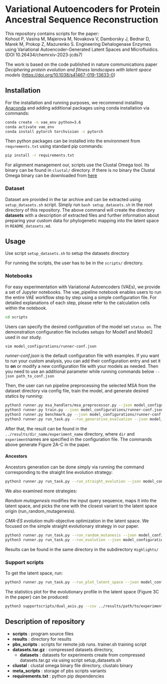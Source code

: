 # Variational Autoencoders for Protein Ancestral Sequence Reconstruction

This repository contains scripts for the paper:<br>
Kohout P, Vasina M, Majerova M, Novakova V, Damborsky J, Bednar D, Marek M, Prokop Z, Mazurenko S. Engineering Dehalogenase Enzymes using Variational Autoencoder-Generated Latent Spaces and Microfluidics. (DOI 10.26434/chemrxiv-2023-jcds7)

The work is based on the code published in nature communications paper <em>Deciphering protein evolution and fitness
landscapes with latent space models</em> (https://doi.org/10.1038/s41467-019-13633-0)

## Installation

For the installation and running purposes, we recommend installing [Anaconda](https://www.anaconda.com/products/distribution) and adding additional packages using conda installation via commands:

```bash
conda create -n vae_env python=3.6
conda activate vae_env
conda install pytorch torchvision -c pytorch
```
Then python packages can be installed into the environment from ``requrements.txt`` using standard pip commands:
```bash
pip install -r requirements.txt
``` 
For alignment management our, scripts use the Clustal Omega tool. Its binary can be found in ``clustal/`` directory. If there is no binary the Clustal Omega binary can be downloaded from [here](http://www.clustal.org/omega/)

### Dataset

Dataset are provided in the tar archive and can be extracted using `setup_datasets.sh` script. 
Simply run `bash setup_datasets.sh` in the root directory of this repository.
The above command will create the directory **datasets** with a description of extracted files and further information
about preparing your custom data for phylogenetic mapping into the latent space in `README_datasets.md`.

## Usage

Use script ``setup_datasets.sh`` to setup the datasets directory

For running the scripts, the user has to be in the ``scripts/`` directory. 

### Notebooks

For easy experimentation with Variational Autoencoders (VAEs), we provide a set of Jupyter notebooks. 
The vae_pipeline notebook enables users to run the entire VAE workflow step by step using a simple configuration file. 
For detailed explanations of each step, please refer to the calculation cells within the notebook. 


```bash
cd scripts
```
Users can specify the desired configuration of the model set ``status on``.
The demonstration configuration file includes setups for Model1 and Model2 used in our study.

```bash
vim model_configurations/runner-conf.json
```
<em>runner-conf.json</em> is the default configuration file with examples.
If you want to run your custom analysis, you can add their configuration entry and set it to **on**
or modify a new configuration file with your models as needed. Then you need to use an additional
parameter while running commands below `--json path_to_conf.json`

Then, the user can run pipeline preprocessing the selected MSA from the dataset directory via config file, train the model, and generate desired statics by running:


```bash
python3 runner.py msa_handlers/msa_preprocessor.py --json model_configurations/runner-conf.json
python3 runner.py train.py --json model_configurations/runner-conf.json
python3 runner.py benchmark.py --json model_configurations/runner-conf.json
python3 runner.py run_task.py --run_generative_evaluation --json model_configurations/runner-conf.json
```
After that, the result can be found in the ``../results/dir_name/experiment_name`` directory, where ``dir`` and ``experiment``names are specified in the configuration file. 
The commands above generate Figure 2A-C in the paper.

#### Ancestors
Ancestors generation can be done simply via running the command corresponding to the straight line evolution strategy:

```bash
python3 runner.py run_task.py --run_straight_evolution --json model_configurations/runner-conf.json
``` 

We also examined more strategies: 

<em>Random mutagenesis</em> modifies the input query sequence, maps it into the latent space, and picks the one with 
the closest variant to the latent space origin (run_random_mutagenesis).

<em>CMA-ES evolution</em> multi-objective optimization in the latent space.
We focused on the simple straight evolutionary strategy in our paper.
```bash
python3 runner.py run_task.py --run_random_mutanesis --json model_configurations/runner-conf.json
python3 runner.py run_task.py --run_evolution --json model_configurations/runner-conf.json
``` 
Results can be found in the same directory in the subdirectory ``Highlights/``

### Support scripts

To get the latent space, run:
```bash
python3 runner.py run_task.py --run_plot_latent_space --json model_configurations/runner-conf.json
```

The statistics plot for the evolutionary profile in the latent space (Figure 3C in the paper) can be produced:

```bash
python3 supportscripts/dual_axis.py --csv ../results/path/to/experiment/higlight_dir/selected_strategy_profile.csv --pos "" --o path_to_profile.jpg
```

## Description of repository

- **scripts**  : program source files
- **results**  : directory for results
- **pbs_scripts** : scripts for remote job runs. trainer.sh training script
- **datasets.tar.gz** : compressed datasets directory, 
  - **datasets** : datasets for experiments create from compressed datasets.tar.gz via using script setup_datasets.sh
- **clustal**  : clustal omega binary file directory, clustalo binary
- **meta_scripts** : storage of pbs scripts variants 
- **requirements.txt** : python pip dependencies
